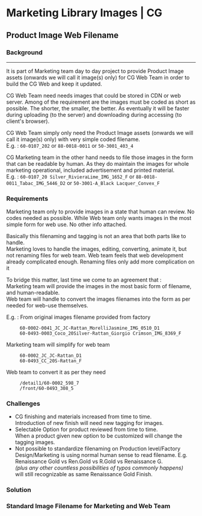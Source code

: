 # Marketing Library Images | CG

## Product Image Web Filename 

### Background
---
It is part of Marketing team day to day project to provide Product Image assets (onwards we will call it image(s) only) for CG Web Team in order to build the CG Web and keep it  updated.

CG Web Team need needs images that could be stored in CDN or web server. Among of the requirement are the images must be coded as short as possible. The shorter, the smaller, the better. As eventually it will be faster during uploading (to the server) and downloading during accessing (to client's browser).

CG Web Team simply only need the Product Image assets (onwards we will call it image(s) only) with very simple coded filename.  
E.g. : `60-0107_202` or `88-0018-0011` or `50-3001_403_4`  

CG Marketing team in the other hand needs to file those images in the form that can be readable by human. As they do maintain the images for whole marketing operational, included advertisement and printed material.  
E.g. : `60-0107_20 Silver_RivieraLime_IMG_1652_F` or `88-0018-0011_Tabac_IMG_5446_D2` or `50-3001-A_Black Lacquer_Convex_F`  

### Requirements
Marketing team only to provide images in a state that human can review. No codes needed as possible. 
While Web team only wants images in the most simple form for web use. No other info attached. 

Basically this filenaming and tagging is not an area that both parts like to handle.  
Marketing loves to handle the images, editing, converting, animate it, but not renaming files for web team. 
Web team feels that web development already complicated enough. Renaming files only add more complication on it

To bridge this matter, last time we come to an agreement that :  
Marketing team will provide the images in the most basic form of filename, and human-readable.  
Web team will handle to convert the images filenames into the form as per needed for web-use themselves.

E.g. :
From original images filename provided from factory  
```
     60-0002-0041_JC_JC-Rattan_MorelliJasmine_IMG_0510_D1  
     60-0493-0003_Coco_20Silver-Rattan_Giorgio Crimson_IMG_8369_F  
```
Marketing team will simplify for web team   
```
     60-0002_JC_JC-Rattan_D1  
     60-0493_CC_20S-Rattan_F  
```
Web team to convert it as per they need
```
     /detail1/60-0002_598_7  
     /front/60-0493_308_5  
```

### Challenges 

  * CG finishing and materials increased from time to time.  
    Introduction of new finish will need new tagging for images.
  * Selectable Option for product reviewed from time to time.  
    When a product given new option to be customized will change the tagging images.
  * Not possible to standardize filenaming on Production level/Factory
    Design/Marketing is using normal human sense to read filename. 
    E.g. Renaissance Gold vs Ren.Gold vs R.Gold vs Renaissance G.   
    _(plus any other countless possibilities of typos commonly happens)_  
    will still recognizable as same Renaissance Gold Finish. 

### Solution

### Standard Image Filename for Marketing and Web Team




